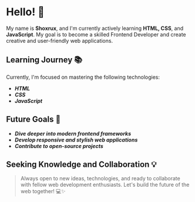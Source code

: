 # Hello! 👋

My name is **Shoxrux**, and I'm currently actively learning **HTML, CSS**, and **JavaScript**.
My goal is to become a skilled Frontend Developer and create creative and user-friendly web applications.

## **Learning Journey 📚**

 Currently, I'm focused on mastering the following technologies:
- ***HTML***
- ***CSS***
- ***JavaScript***

## **Future Goals 🎯**

- ***Dive deeper into modern frontend frameworks***
- ***Develop responsive and stylish web applications***
- ***Contribute to open-source projects***

## **Seeking Knowledge and Collaboration 💡**

> Always open to new ideas, technologies, and ready to collaborate with fellow web development enthusiasts. Let's build the future of the web together! 💻✨
